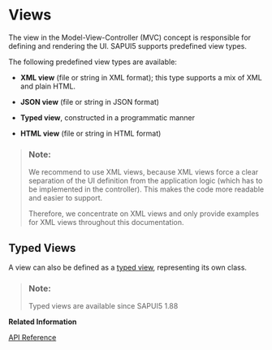 <!-- loio91f27e3e6f4d1014b6dd926db0e91070 -->

# Views

The view in the Model-View-Controller \(MVC\) concept is responsible for defining and rendering the UI. SAPUI5 supports predefined view types.

The following predefined view types are available:

-   **XML view** \(file or string in XML format\); this type supports a mix of XML and plain HTML.

-   **JSON view** \(file or string in JSON format\)

-   **Typed view**, constructed in a programmatic manner

-   **HTML view** \(file or string in HTML format\)


> ### Note:  
> We recommend to use XML views, because XML views force a clear separation of the UI definition from the application logic \(which has to be implemented in the controller\). This makes the code more readable and easier to support.
> 
> Therefore, we concentrate on XML views and only provide examples for XML views throughout this documentation.



<a name="loio91f27e3e6f4d1014b6dd926db0e91070__section_fxz_jf5_y4b"/>

## Typed Views

A view can also be defined as a [typed view](typed-view-e6bb33d.md), representing its own class.

> ### Note:  
> Typed views are available since SAPUI5 1.88

**Related Information**  


[API Reference](https://ui5.sap.com/#/api/sap.ui.core.mvc.View)

